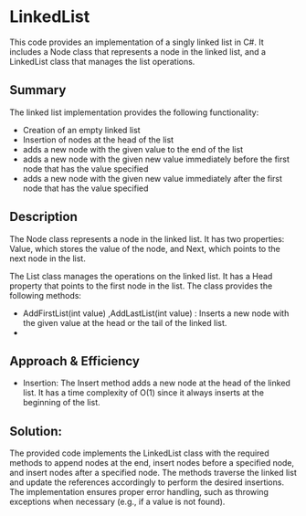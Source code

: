 # LinkedList
This code provides an implementation of a singly linked list in C#. It includes a Node class that represents a node in the linked list, and a LinkedList class that manages the list operations.

## Summary
The linked list implementation provides the following functionality:

- Creation of an empty linked list
- Insertion of nodes at the head of the list
- adds a new node with the given value to the end of the list
- adds a new node with the given new value immediately before the first node that has the value specified
- adds a new node with the given new value immediately after the first node that has the value specified

## Description
The Node class represents a node in the linked list. It has two properties: Value, which stores the value of the node, and Next, which points to the next node in the list.

The List class manages the operations on the linked list. It has a Head property that points to the first node in the list. The class provides the following methods:

- AddFirstList(int value) ,AddLastList(int value) : Inserts a new node with the given value at the head or the tail of the linked list.
- 
## Approach & Efficiency
- Insertion: The Insert method adds a new node at the head of the linked list. It has a time complexity of O(1) since it always inserts at the beginning of the list.
## Solution:
The provided code implements the LinkedList class with the required methods to append nodes at the end, insert nodes before a specified node, and insert nodes after a specified node. The methods traverse the linked list and update the references accordingly to perform the desired insertions. The implementation ensures proper error handling, such as throwing exceptions when necessary (e.g., if a value is not found).







